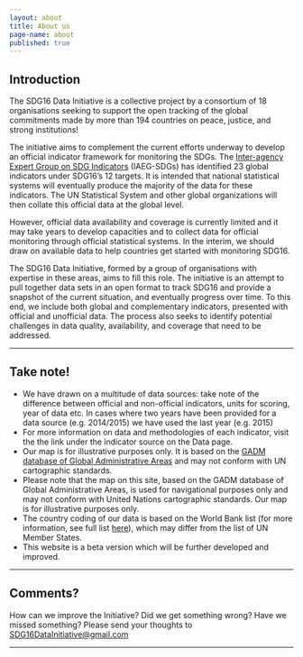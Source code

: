 ```yaml
---
layout: about
title: About us
page-name: about
published: true
---
```


## Introduction

The SDG16 Data Initiative is a collective project by a consortium of 18 organisations seeking to support the open tracking of the global commitments made by more than 194 countries on peace, justice, and strong institutions!

The initiative aims to complement the current efforts underway to develop an official indicator framework for monitoring the SDGs. The [Inter-agency Expert Group on SDG Indicators](http://unstats.un.org/sdgs/iaeg-sdgs/) (IAEG-SDGs) has identified 23 global indicators under SDG16’s 12 targets. It is intended that national statistical systems will eventually produce the majority of the data for these indicators. The UN Statistical System and other global organizations will then collate this official data at the global level.

However, official data availability and coverage is currently limited and it may take years to develop capacities and to collect data for official monitoring through official statistical systems. In the interim, we should draw on available data to help countries get started with monitoring SDG16.

The SDG16 Data Initiative, formed by a group of organisations with expertise in these areas, aims to fill this role. The initiative is an attempt to pull together data sets in an open format to track SDG16 and provide a snapshot of the current situation, and eventually progress over time. To this end, we include both global and complementary indicators, presented with official and unofficial data. The process also seeks to identify potential challenges in data quality, availability, and coverage that need to be addressed.

___

## Take note!

*   We have drawn on a multitude of data sources: take note of the difference between official and non-official indicators, units for scoring, year of data etc. In cases where two years have been provided for a data source (e.g. 2014/2015) we have used the last year (e.g. 2015)
*   For more information on data and methodologies of each indicator, visit the the link under the indicator source on the Data page.
*   Our map is for illustrative purposes only. It is based on the [GADM database of Global Administrative Areas](http://www.gadm.org/home) and may not conform with UN cartographic standards.
*   Please note that the map on this site,  based on the GADM database of Global Administrative Areas, is  used for navigational purposes only and may not conform with United Nations cartographic standards. Our map is for illustrative purposes only.
*   The country coding of our data is based on the World Bank list (for more information, see full list [here](http://wits.worldbank.org/wits/wits/witshelp/content/codes/country_codes.htm)), which may differ from the list of UN Member States.
*   This website is a beta version which will be further developed and improved.

___

## Comments?
How can we improve the Initiative? Did we get something wrong? Have we missed something?
Please send your thoughts to [SDG16DataInitiative@gmail.com](mailto:SDG16DataInitiative@gmail.com)

___

